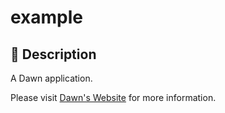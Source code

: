 # example

## 📖 Description

A Dawn application.

Please visit [Dawn's Website](https://dawn-dev.netlify.app) for more information.
